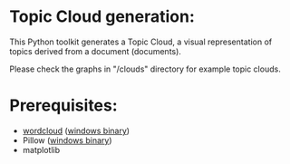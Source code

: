 # Topic Cloud generation:

This Python toolkit generates a Topic Cloud, a visual representation of topics derived from a document (documents). 

Please check the graphs in "/clouds" directory for example topic clouds.

# Prerequisites: 
* [wordcloud](https://github.com/amueller/word_cloud/) ([windows binary](http://www.lfd.uci.edu/~gohlke/pythonlibs/#wordcloud))
* Pillow ([windows binary](http://www.lfd.uci.edu/~gohlke/pythonlibs/#pillow))
* matplotlib
